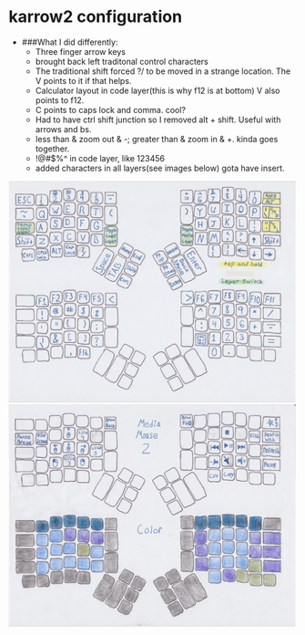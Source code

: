 # karrow2 configuration

* ###What I did differently:
  * Three finger arrow keys
  * brought back left traditonal control characters
  * The traditional shift forced ?/ to be moved in a strange location. The V points to it if that helps. 
  * Calculator layout in code layer(this is why f12 is at bottom) V also points to f12.
  * C points to caps lock and comma. cool?
  * Had to have ctrl shift junction so I removed alt + shift. Useful with arrows and bs.
  * less than & zoom out & -;  greater than & zoom in & +. kinda goes together.
  * !@#$%^ in code layer, like 123456
  * added characters in all layers(see images below) gota have insert.

![Default](z1base.png)
![Default](z2media.png)
